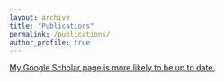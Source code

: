 ```yaml
---
layout: archive
title: "Publications"
permalink: /publications/
author_profile: true
---
```

[My Google Scholar page is more likely to be up to date.](https://scholar.google.com/citations?user=Pn3DcuUAAAAJ&hl=en)
